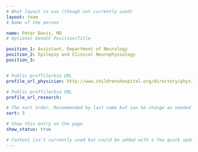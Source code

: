 ```yaml
---
# What layout to use (though not currently used)
layout: team
# Name of the person

name: Peter Davis, MD
# Optional GennCC Position/Title

position_1: Assistant, Department of Neurology
position_2: Epilepsy and Clinical Neurophysiology
position_3:


# Public proffile/bio URL
profile_url_physician: http://www.childrenshospital.org/directory/physicians/d/peter-davis

# Public proffile/bio URL
profile_url_research:

# The sort order. Recommended by last name but can be change as needed
sort: 3

# Show this entry on the page
show_status: true

# Content isn't currently used but could be added with a few quick updates if needed to allow for bios
---
```

